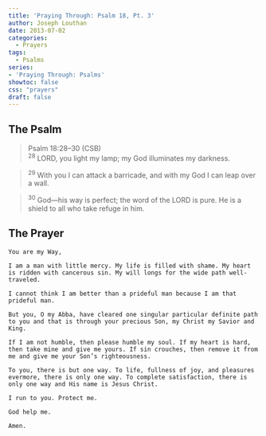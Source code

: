 ```yaml
---
title: 'Praying Through: Psalm 18, Pt. 3'
author: Joseph Louthan
date: 2013-07-02
categories:
  - Prayers
tags:
  - Psalms
series:
- 'Praying Through: Psalms'
showtoc: false
css: "prayers"
draft: false
---
```

## The Psalm

>Psalm 18:28–30 (CSB)  
><sup>28</sup> LORD, you light my lamp; my God illuminates my darkness. 

><sup>29</sup> With you I can attack a barricade, and with my God I can leap over a wall. 

><sup>30</sup> God—his way is perfect; the word of the LORD is pure. He is a shield to all who take refuge in him.

## The Prayer

```text
You are my Way,

I am a man with little mercy. My life is filled with shame. My heart is ridden with cancerous sin. My will longs for the wide path well-traveled.

I cannot think I am better than a prideful man because I am that prideful man.

But you, O my Abba, have cleared one singular particular definite path to you and that is through your precious Son, my Christ my Savior and King.

If I am not humble, then please humble my soul. If my heart is hard, then take mine and give me yours. If sin crouches, then remove it from me and give me your Son’s righteousness.

To you, there is but one way. To life, fullness of joy, and pleasures evermore, there is only one way. To complete satisfaction, there is only one way and His name is Jesus Christ.

I run to you. Protect me.

God help me.

Amen.
```
